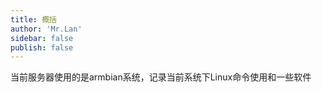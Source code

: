 ```yaml
--- 
title: 概括
author: 'Mr.Lan'
sidebar: false
publish: false
---
```

当前服务器使用的是armbian系统，记录当前系统下Linux命令使用和一些软件
